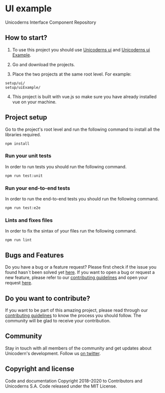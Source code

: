 # UI example

Unicoderns Interface Component Repository

## How to start?

1. To use this project you should use [Unicoderns ui](https://github.com/unicoderns/ui) and [Unicoderns ui Example](https://github.com/unicoderns/uiExample).

2. Go and download the projects.

3. Place the two projects at the same root level. For example:

```
setup/ui/
setup/uiExample/
```

4. This project is built with vue.js so make sure you have already installed vue on your machine.

## Project setup

Go to the project's root level and run the following command to install all the libraries required.

```
npm install
```

### Run your unit tests

In order to run tests you should run the following command.

```
npm run test:unit
```

### Run your end-to-end tests

In order to run the end-to-end tests you should run the following command.

```
npm run test:e2e
```

### Lints and fixes files

In order to fix the sintax of your files run the following command.

```
npm run lint
```

## Bugs and Features

Do you have a bug or a feature request? Please first check if the issue you found hasn´t been solved yet [here](https://github.com/unicoderns/orm/issues). If you want to open a bug or request a new feature, please refer to our [contributing guidelines](https://github.com/unicoderns/uiExample/blob/master/CONTRIBUTING.md) and open your request [here](https://github.com/unicoderns/uiExample/issues).

## Do you want to contribute?

If you want to be part of this amazing project, please read through our [contributing guidelines](https://github.com/unicoderns/orm/blob/master/CONTRIBUTING.md) to know the process you should follow. The community will be glad to receive your contribution.

## Community

Stay in touch with all members of the community and get updates about Unicodern's development. Follow us [on twitter](https://twitter.com/unicoderns).

## Copyright and license

Code and documentation Copyright 2018–2020 to Contributors and Unicoderns S.A. Code released under the MIT License.
